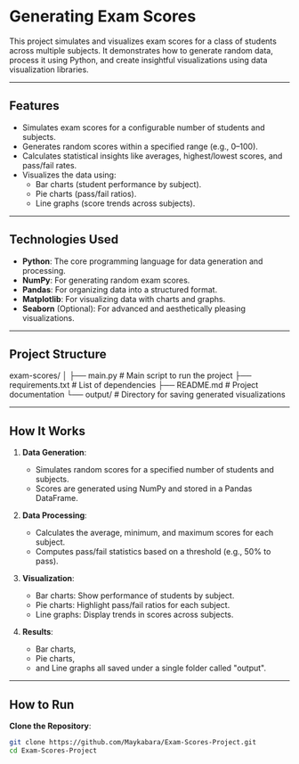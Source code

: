 # Generating Exam Scores

This project simulates and visualizes exam scores for a class of students across multiple subjects. It demonstrates how to generate random data, process it using Python, and create insightful visualizations using data visualization libraries.

---

## Features

- Simulates exam scores for a configurable number of students and subjects.
- Generates random scores within a specified range (e.g., 0–100).
- Calculates statistical insights like averages, highest/lowest scores, and pass/fail rates.
- Visualizes the data using:
  - Bar charts (student performance by subject).
  - Pie charts (pass/fail ratios).
  - Line graphs (score trends across subjects).

---

## Technologies Used

- **Python**: The core programming language for data generation and processing.
- **NumPy**: For generating random exam scores.
- **Pandas**: For organizing data into a structured format.
- **Matplotlib**: For visualizing data with charts and graphs.
- **Seaborn** (Optional): For advanced and aesthetically pleasing visualizations.

---

## Project Structure
exam-scores/ 
│ 
├── main.py # Main script to run the project 
├── requirements.txt # List of dependencies 
├── README.md # Project documentation 
└── output/ # Directory for saving generated visualizations



---

## How It Works

1. **Data Generation**:
   - Simulates random scores for a specified number of students and subjects.
   - Scores are generated using NumPy and stored in a Pandas DataFrame.

2. **Data Processing**:
   - Calculates the average, minimum, and maximum scores for each subject.
   - Computes pass/fail statistics based on a threshold (e.g., 50% to pass).

3. **Visualization**:
   - Bar charts: Show performance of students by subject.
   - Pie charts: Highlight pass/fail ratios for each subject.
   - Line graphs: Display trends in scores across subjects.
4. **Results**:
   - Bar charts,
   - Pie charts,
   - and Line graphs all saved under a single folder called "output".


---

## How to Run

 **Clone the Repository**:
   ```bash
   git clone https://github.com/Maykabara/Exam-Scores-Project.git
   cd Exam-Scores-Project
